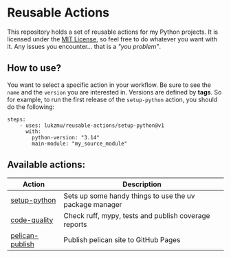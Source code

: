 # Reusable Actions

This repository holds a set of reusable actions for my Python projects. It is licensed under the [MIT License](LICENSE), so feel free to do whatever you want with it. Any issues you encounter... that is a *"you problem"*.

## How to use?

You want to select a specific action in your workflow. Be sure to see the `name` and the `version` you are interested in. Versions are defined by **tags**. So for example, to run the first release of the `setup-python` action, you should do the following:

```
steps:
    - uses: lukzmu/reusable-actions/setup-python@v1
      with:
        python-version: "3.14"
        main-module: "my_source_module"
```

## Available actions:

| **Action**                                    | **Description**                                         |
|-----------------------------------------------|---------------------------------------------------------|
| [setup-python](setup-python/action.yml)       | Sets up some handy things to use the uv package manager |
| [code-quality](code-quality/action.yml)       | Check ruff, mypy, tests and publish coverage reports    |
| [pelican-publish](pelican-publish/action.yml) | Publish pelican site to GitHub Pages                    |
